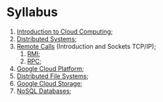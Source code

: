 # Syllabus

1. [Introduction to Cloud Computing](1-introduction-to-cloud-computing.md);
2. [Distributed Systems](2-distributed-systems.md);
3. [Remote Calls](3.0-remote-calls.md) (Introduction and Sockets TCP/IP);
   1. [RMI](3.1-rmi.md);
   2. [RPC](3.2-rpc.md);
4. [Google Cloud Platform](4-google-cloud-platform.md);
5. [Distributed File Systems](5-distributed-file-systems.md);
6. [Google Cloud Storage](6-google-cloud-storage.md);
7. [NoSQL Databases](7-nosql-databases.md);